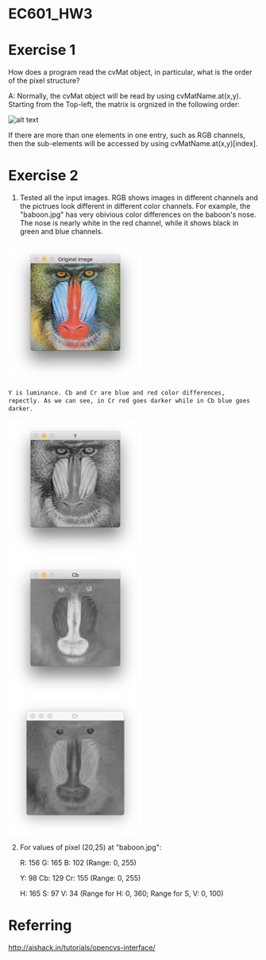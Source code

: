 # EC601_HW3
# Exercise 1
How does a program read the cvMat object, in particular, what is the order of the pixel structure?

A: Normally, the cvMat object will be read by using cvMatName.at(x,y). Starting from the Top-left, the matrix is orgnized in the following order:

![alt text](http://aishack.in/static/img/tut/cpp-mat.jpg)

If there are more than one elements in one entry, such as RGB channels, then the sub-elements will be accessed by using cvMatName.at(x,y)[index].

# Exercise 2

1. Tested all the input images. RGB shows images in different channels and the pictrues look different in different color channels. For example, the "baboon.jpg" has very obivious color differences on the baboon's nose. The nose is nearly white in the red channel, while it shows black in green and blue channels.

<img src="https://github.com/jhzhaofred/EC601_HW3/blob/master/images/Original.png" width = "270" height = "280" alt="Keyboard" align=center />

    Y is luminance. Cb and Cr are blue and red color differences, repectly. As we can see, in Cr red goes darker while in Cb blue goes darker.

<img src="https://github.com/jhzhaofred/EC601_HW3/blob/master/images/Y.png" width = "270" height = "280" alt="Keyboard" align=center /> <img src="https://github.com/jhzhaofred/EC601_HW3/blob/master/images/cb.png" width = "270" height = "280" alt="Keyboard" align=center /> <img src="https://github.com/jhzhaofred/EC601_HW3/blob/master/images/cr.png" width = "270" height = "280" alt="Keyboard" align=center />

2. For values of pixel (20,25) at "baboon.jpg":

    R: 156 G: 165 B: 102 (Range: 0, 255)

    Y: 98 Cb: 129 Cr: 155 (Range: 0, 255)

    H: 165 S: 97 V: 34 (Range for H: 0, 360; Range for S, V: 0, 100)



# Referring
http://aishack.in/tutorials/opencvs-interface/
